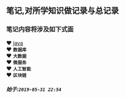 ## 笔记,对所学知识做记录与总记录  


### 笔记内容将涉及如下式面
   &#10084; [java](https://github.com/nieshanfeng/work-know/java)  
   &#10084; **`数据库`**  
   &#10084; **`大数据`**  
   &#10084; **`微服务`**  
   &#10084; **`人工智能`**  
   &#10084; **`区块链`**  
   
   
##### 始于:`2019-05-31 22:54`